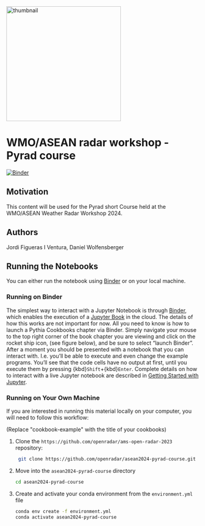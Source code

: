 <img src="https://www.repapress.ch/media/solwin/ultimateportfolio/portfolio/image/r/e/repapress-absturzsicherung-wetterstation-owarna_00.png" alt="thumbnail" width="300"/>

# WMO/ASEAN radar workshop - Pyrad course

[![Binder](http://binder.projectpythia.org/badge_logo.svg)](http://binder.projectpythia.org/v2/gh/openradar/asean2024-pyrad-course/main)


## Motivation

This content will be used for the Pyrad short Course held at the WMO/ASEAN Weather Radar Workshop 2024.

## Authors

Jordi Figueras I Ventura, Daniel Wolfensberger

## Running the Notebooks

You can either run the notebook using [Binder](https://mybinder.org/) or on your local machine.

### Running on Binder

The simplest way to interact with a Jupyter Notebook is through
[Binder](https://mybinder.org/), which enables the execution of a
[Jupyter Book](https://jupyterbook.org) in the cloud. The details of how this works are not
important for now. All you need to know is how to launch a Pythia
Cookbooks chapter via Binder. Simply navigate your mouse to
the top right corner of the book chapter you are viewing and click
on the rocket ship icon, (see figure below), and be sure to select
“launch Binder”. After a moment you should be presented with a
notebook that you can interact with. I.e. you’ll be able to execute
and even change the example programs. You’ll see that the code cells
have no output at first, until you execute them by pressing
{kbd}`Shift`\+{kbd}`Enter`. Complete details on how to interact with
a live Jupyter notebook are described in [Getting Started with
Jupyter](https://foundations.projectpythia.org/foundations/getting-started-jupyter.html).

### Running on Your Own Machine

If you are interested in running this material locally on your computer, you will need to follow this workflow:

(Replace "cookbook-example" with the title of your cookbooks)

1. Clone the `https://github.com/openradar/ams-open-radar-2023` repository:

   ```bash
    git clone https://github.com/openradar/asean2024-pyrad-course.git
   ```

1. Move into the `asean2024-pyrad-course` directory
   ```bash
   cd asean2024-pyrad-course
   ```
1. Create and activate your conda environment from the `environment.yml` file
   ```bash
   conda env create -f environment.yml
   conda activate asean2024-pyrad-course
   ```
